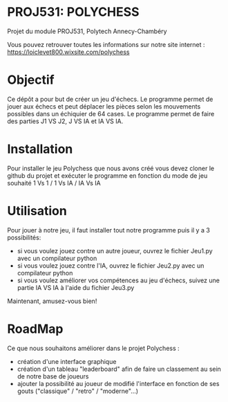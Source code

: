 # PROJ531: POLYCHESS
Projet du module PROJ531, Polytech Annecy-Chambéry

Vous pouvez retrouver toutes les informations sur notre site internet :
https://loiclevet800.wixsite.com/polychess

# Objectif

Ce dépôt a pour but de créer un jeu d'échecs. Le programme permet de jouer aux échecs et peut déplacer les pièces selon les mouvements possibles dans un échiquier de 64 cases. Le programme permet de faire des parties J1 VS J2, J VS IA et IA VS IA.

# Installation

Pour installer le jeu Polychess que nous avons créé vous devez cloner le github du projet 
et exécuter le programme en fonction du mode de jeu souhaité
1 Vs 1 / 1 Vs IA / IA Vs IA

# Utilisation

Pour jouer à notre jeu, il faut installer tout notre programme puis il y a 3 possibilités:
* si vous voulez jouez contre un autre joueur, ouvrez le fichier Jeu1.py avec un compilateur python
* si vous voulez jouez contre l'IA, ouvrez le fichier Jeu2.py avec un compilateur python
* si vous voulez améliorer vos compétences au jeu d'échecs, suivez une partie IA VS IA à l'aide du fichier Jeu3.py

Maintenant, amusez-vous bien!

# RoadMap 

Ce que nous souhaitons améliorer dans le projet Polychess :
- création d'une interface graphique 
- création d'un tableau "leaderboard" afin de faire un classement au sein de notre base de joueurs
- ajouter la possibilité au joueur de modifié l'interface en fonction de ses gouts ("classique" / "retro" / "moderne"...)

